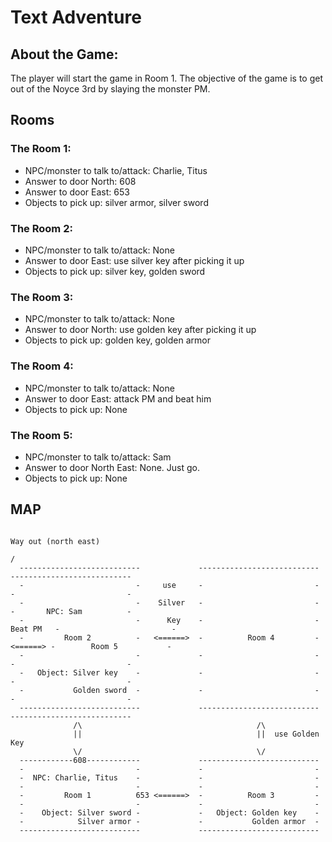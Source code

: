 # Text Adventure

## About the Game:

The player will start the game in Room 1. The objective of the game is to get out of the Noyce 3rd by slaying the monster PM. 

## Rooms

### The Room 1:
- NPC/monster to talk to/attack: Charlie, Titus
- Answer to door North: 608
- Answer to door East: 653
- Objects to pick up: silver armor, silver sword

### The Room 2:
- NPC/monster to talk to/attack: None
- Answer to door East: use silver key after picking it up
- Objects to pick up: silver key, golden sword

### The Room 3:
- NPC/monster to talk to/attack: None
- Answer to door North: use golden key after picking it up
- Objects to pick up: golden key, golden armor

### The Room 4:
- NPC/monster to talk to/attack: None
- Answer to door East: attack PM and beat him
- Objects to pick up: None

### The Room 5: 
- NPC/monster to talk to/attack: Sam
- Answer to door North East: None. Just go. 
- Objects to pick up: None

## MAP

                                                                                                                 Way out (north east)
                                                                                                                /
      ---------------------------             ---------------------------            ---------------------------
      -                         -     use     -                         -            -                         -
      -                         -    Silver   -                         -            -       NPC: Sam          -
      -                         -      Key    -                         -  Beat PM   -                         -
      -         Room 2          -   <======>  -          Room 4         -   <======> -        Room 5           -
      -                         -             -                         -            -                         -
      -   Object: Silver key    -             -                         -            -                         -
      -           Golden sword  -             -                         -            -                         -
      ---------------------------             ---------------------------            ---------------------------
                  /\                                       /\
                  ||                                       ||  use Golden Key
                  \/                                       \/
      ------------608------------             ---------------------------
      -                         -             -                         -
      -  NPC: Charlie, Titus    -             -                         -
      -                         -             -                         -
      -         Room 1          653 <======>  -          Room 3         -
      -                         -             -                         -
      -    Object: Silver sword -             -   Object: Golden key    -
      -            Silver armor -             -           Golden armor  -
      ---------------------------             ---------------------------






















